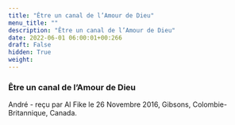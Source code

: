 ```yaml
---
title: "Être un canal de l’Amour de Dieu"
menu_title: ""
description: "Être un canal de l’Amour de Dieu"
date: 2022-06-01 06:00:01+00:266
draft: False
hidden: True
weight:
---
```

### Être un canal de l’Amour de Dieu

André - reçu par Al Fike le 26 Novembre 2016, Gibsons, Colombie-Britannique, Canada.



